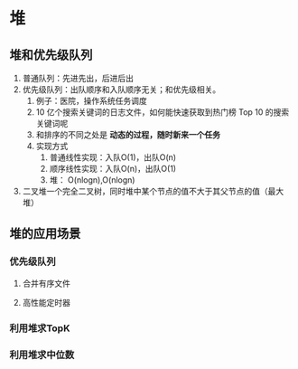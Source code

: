 # 堆

## 堆和优先级队列

1. 普通队列：先进先出，后进后出
1. 优先级队列：出队顺序和入队顺序无关；和优先级相关。
    1. 例子：医院，操作系统任务调度
    1. 10 亿个搜索关键词的日志文件，如何能快速获取到热门榜 Top 10 的搜索关键词呢
    1. 和排序的不同之处是 **动态的过程，随时新来一个任务**
    1. 实现方式
        1. 普通线性实现：入队O(1)，出队O(n)
        1. 顺序线性实现：入队O(n)，出队O(1)
        1. 堆： O(nlogn),O(nlogn)
1. 二叉堆一个完全二叉树，同时堆中某个节点的值不大于其父节点的值（最大堆）

## 堆的应用场景

### 优先级队列

1. 合并有序文件

1. 高性能定时器

### 利用堆求TopK

### 利用堆求中位数
